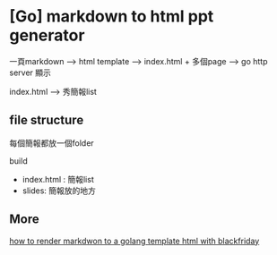 # [Go] markdown to html ppt generator

一頁markdown --> html template --> index.html + 多個page --> go http server 顯示

index.html --> 秀簡報list

## file structure

每個簡報都放一個folder

build 
  - index.html : 簡報list
  - slides: 簡報放的地方



## More 

[how to render markdwon to a golang template html with blackfriday](http://stackoverflow.com/questions/23124008/how-can-i-render-markdown-to-a-golang-templatehtml-or-tmpl-with-blackfriday)
